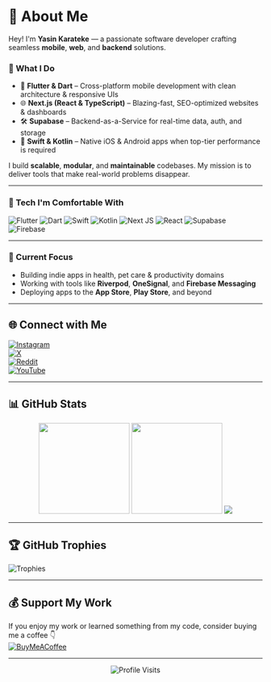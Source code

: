 # 💫 About Me

Hey! I'm **Yasin Karateke** — a passionate software developer crafting seamless **mobile**, **web**, and **backend** solutions.  

### 🧠 What I Do
- 🧩 **Flutter & Dart** – Cross-platform mobile development with clean architecture & responsive UIs  
- 🌐 **Next.js (React & TypeScript)** – Blazing-fast, SEO-optimized websites & dashboards  
- 🛠 **Supabase** – Backend-as-a-Service for real-time data, auth, and storage  
- 📱 **Swift & Kotlin** – Native iOS & Android apps when top-tier performance is required  

I build **scalable**, **modular**, and **maintainable** codebases. My mission is to deliver tools that make real-world problems disappear.

---

### 🔧 Tech I'm Comfortable With

![Flutter](https://img.shields.io/badge/Flutter-%2302569B.svg?style=flat&logo=Flutter&logoColor=white)
![Dart](https://img.shields.io/badge/Dart-%230175C2.svg?style=flat&logo=dart&logoColor=white)
![Swift](https://img.shields.io/badge/Swift-F54A2A?style=flat&logo=swift&logoColor=white)
![Kotlin](https://img.shields.io/badge/Kotlin-%230095D5.svg?style=flat&logo=kotlin&logoColor=white)
![Next JS](https://img.shields.io/badge/Next-black?style=flat&logo=next.js&logoColor=white)
![React](https://img.shields.io/badge/React-%2320232a.svg?style=flat&logo=react&logoColor=%2361DAFB)
![Supabase](https://img.shields.io/badge/Supabase-3ECF8E?style=flat&logo=supabase&logoColor=white)
![Firebase](https://img.shields.io/badge/Firebase-%23039BE5.svg?style=flat&logo=firebase)

---

### 🚀 Current Focus
- Building indie apps in health, pet care & productivity domains  
- Working with tools like **Riverpod**, **OneSignal**, and **Firebase Messaging**  
- Deploying apps to the **App Store**, **Play Store**, and beyond  

---

## 🌐 Connect with Me

[![Instagram](https://img.shields.io/badge/@yasinnk_-E4405F?style=flat&logo=instagram&logoColor=white)](https://instagram.com/yasinnk_)  
[![X](https://img.shields.io/badge/@ykarateke-black?style=flat&logo=x&logoColor=white)](https://x.com/ykarateke)  
[![Reddit](https://img.shields.io/badge/u/ykarateke-FF4500?style=flat&logo=reddit&logoColor=white)](https://reddit.com/user/ykarateke)  
[![YouTube](https://img.shields.io/badge/@ykarateke_-FF0000?style=flat&logo=youtube&logoColor=white)](https://youtube.com/@ykarateke_)  

---

## 📊 GitHub Stats

<div align="center">
  <img src="https://github-readme-stats.vercel.app/api?username=ykarateke&theme=dark&hide_border=false&include_all_commits=true&count_private=true" height="180px" />
  <img src="https://nirzak-streak-stats.vercel.app/?user=ykarateke&theme=dark&hide_border=false" height="180px" />
  <img src="https://github-readme-stats.vercel.app/api/top-langs/?username=ykarateke&theme=dark&hide_border=false&layout=compact" />
</div>

---

## 🏆 GitHub Trophies

![Trophies](https://github-profile-trophy.vercel.app/?username=ykarateke&theme=radical&no-frame=true&margin-w=4)

---

## 💰 Support My Work

If you enjoy my work or learned something from my code, consider buying me a coffee 👇  
[![BuyMeACoffee](https://img.shields.io/badge/Buy%20Me%20a%20Coffee-ffdd00?style=flat&logo=buy-me-a-coffee&logoColor=black)](https://buymeacoffee.com/github.com/ykarateke)

---

<p align="center">
  <img src="https://visitcount.itsvg.in/api?id=ykarateke&icon=0&color=0" alt="Profile Visits" />
</p>

<!-- Built with ❤️ by Yasin Karateke | GPRM template base -->
